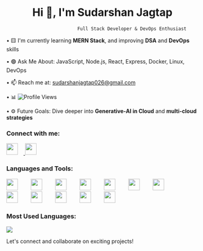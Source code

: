 <h1 align="center">Hi 👋, I'm Sudarshan Jagtap</h1>

                              Full Stack Developer & DevOps Enthusiast

• 🟨 I'm currently learning <strong>MERN Stack</strong>, and improving <strong>DSA</strong> and <strong>DevOps</strong> skills  

• 🟢 Ask Me About: JavaScript, Node.js, React, Express, Docker, Linux, DevOps  

• 📫 Reach me at: <a href="mailto:sudarshanjagtap026@gmail.com">sudarshanjagtap026@gmail.com</a>  

• 📊 <img src="https://komarev.com/ghpvc/?username=Jsudarshan26&label=PROFILE+VIEWS&color=brightgreen" alt="Profile Views"/>  

• ⚙️ Future Goals: Dive deeper into <strong>Generative-AI in Cloud</strong> and <strong>multi-cloud strategies</strong>



### Connect with me:
<p>
  <a href="https://twitter.com/YOUR_TWITTER" target="_blank">
    <img src="https://cdn.jsdelivr.net/gh/devicons/devicon/icons/twitter/twitter-original.svg" height="30" style="margin-right:15px;" />
  </a>
	
  <a href="https://www.linkedin.com/in/sudarshan-jagtap-425a40283" target="_blank">
    <img src="https://cdn.jsdelivr.net/gh/devicons/devicon/icons/linkedin/linkedin-original.svg" height="30" style="margin-right:15px;" />
  </a>
	
</p>



### Languages and Tools:
<p align="left">
  <img src="https://cdn.jsdelivr.net/gh/devicons/devicon/icons/bash/bash-original.svg" height="30" style="margin-right:30px;" />
  <img src="https://cdn.jsdelivr.net/gh/devicons/devicon/icons/docker/docker-original.svg" height="30" style="margin-right:30px;" />
  <img src="https://cdn.jsdelivr.net/gh/devicons/devicon/icons/express/express-original.svg" height="30" style="margin-right:30px;" />
  <img src="https://cdn.jsdelivr.net/gh/devicons/devicon/icons/git/git-original.svg" height="30" style="margin-right:30px;" />
  <img src="https://cdn.jsdelivr.net/gh/devicons/devicon/icons/github/github-original.svg" height="30" style="margin-right:30px;" />
  <img src="https://cdn.jsdelivr.net/gh/devicons/devicon/icons/javascript/javascript-original.svg" height="30" style="margin-right:30px;" />
  <img src="https://cdn.jsdelivr.net/gh/devicons/devicon/icons/linux/linux-original.svg" height="30" style="margin-right:30px;" />
  <img src="https://cdn.jsdelivr.net/gh/devicons/devicon/icons/mongodb/mongodb-original.svg" height="30" style="margin-right:30px;" />
  <img src="https://cdn.jsdelivr.net/gh/devicons/devicon/icons/mysql/mysql-original.svg" height="30" style="margin-right:30px;" />
  <img src="https://cdn.jsdelivr.net/gh/devicons/devicon/icons/nodejs/nodejs-original.svg" height="30" style="margin-right:30px;" />
  <img src="https://cdn.jsdelivr.net/gh/devicons/devicon/icons/postman/postman-icon.svg" height="30" style="margin-right:30px;" />
  <img src="https://cdn.jsdelivr.net/gh/devicons/devicon/icons/python/python-original.svg" height="30" style="margin-right:30px;" />
</p>




### Most Used Languages:
<img src="https://github-readme-stats.vercel.app/api/top-langs/?username=Jsudarshan26&layout=compact&theme=dark&langs_count=6" />



Let's connect and collaborate on exciting projects!
